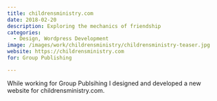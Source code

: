 ```yaml
---
title: childrensministry.com
date: 2018-02-20
description: Exploring the mechanics of friendship
categories:
  - Design, Wordpress Development
image: /images/work/childrensministry/childrensministry-teaser.jpg
website: https://childrensministry.com
for: Group Publishing

---
```

While working for Group Publsihing I designed and developed a new website for childrensministry.com. 